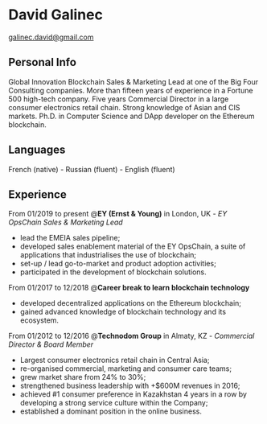 # David Galinec

galinec.david@gmail.com

## Personal Info

Global Innovation Blockchain Sales & Marketing Lead at one of the Big Four Consulting companies. More than fifteen years of experience in a Fortune 500 high-tech company. Five years Commercial Director in a large consumer electronics retail chain. Strong knowledge of Asian and CIS markets. Ph.D. in Computer Science and DApp developer on the Ethereum blockchain.

## Languages

French (native) - Russian (fluent) - English (fluent)

## Experience

From 01/2019 to present @**EY (Ernst & Young)** in London, UK - *EY OpsChain Sales & Marketing Lead*
* lead the EMEIA sales pipeline;
* developed sales enablement material of the EY OpsChain, a suite of applications that industrialises the use of blockchain;
* set-up / lead go-to-market and product adoption activities;
* participated in the development of blockchain solutions.

From 01/2017 to 12/2018 @**Career break to learn blockchain technology**
* developed decentralized applications on the Ethereum blockchain;
* gained advanced knowledge of blockchain technology and its ecosystem.

From 01/2012 to 12/2016 @**Technodom Group** in Almaty, KZ - *Commercial Director & Board Member*
* Largest consumer electronics retail chain in Central Asia;
* re-organised commercial, marketing and consumer care teams;
* grew market share from 24% to 30%;
* strengthened business leadership with +$600M revenues in 2016;
* achieved #1 consumer preference in Kazakhstan 4 years in a row by developing a strong service culture within the Company;
* established a dominant position in the online business.

